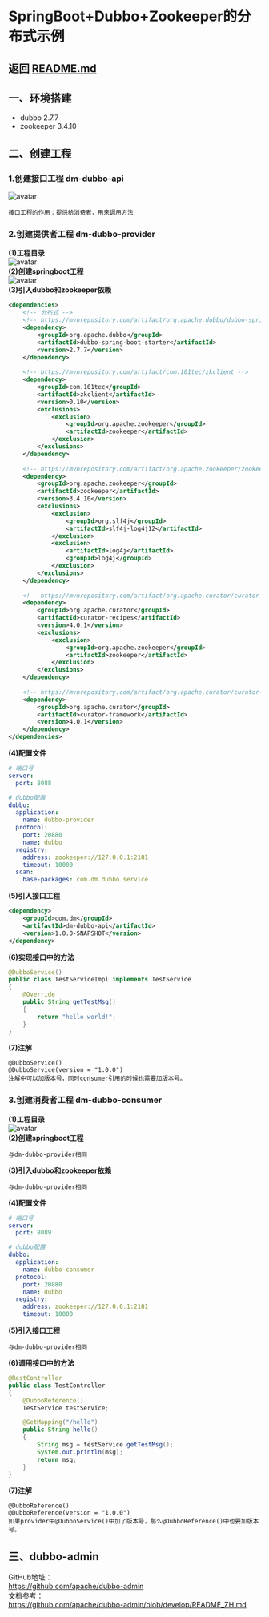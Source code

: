 # SpringBoot+Dubbo+Zookeeper的分布式示例

## 返回 [README.md](../../README.md)

## 一、环境搭建

- dubbo 2.7.7
- zookeeper 3.4.10   

## 二、创建工程

### 1.创建接口工程 dm-dubbo-api
![avatar](images/dm-dubbo/dm-dubbo-api目录结构.png)   
```text
接口工程的作用：提供给消费者，用来调用方法
```

### 2.创建提供者工程 dm-dubbo-provider
**(1)工程目录**   
![avatar](images/dm-dubbo/dm-dubbo-provider目录结构.png)    
**(2)创建springboot工程**   
![avatar](images/dm-dubbo/创建springboot工程.png)    
**(3)引入dubbo和zookeeper依赖**   
```xml
<dependencies>
    <!-- 分布式 -->
    <!-- https://mvnrepository.com/artifact/org.apache.dubbo/dubbo-spring-boot-starter -->
    <dependency>
        <groupId>org.apache.dubbo</groupId>
        <artifactId>dubbo-spring-boot-starter</artifactId>
        <version>2.7.7</version>
    </dependency>
    
    <!-- https://mvnrepository.com/artifact/com.101tec/zkclient -->
    <dependency>
        <groupId>com.101tec</groupId>
        <artifactId>zkclient</artifactId>
        <version>0.10</version>
        <exclusions>
            <exclusion>
                <groupId>org.apache.zookeeper</groupId>
                <artifactId>zookeeper</artifactId>
            </exclusion>
        </exclusions>
    </dependency>
    
    <!-- https://mvnrepository.com/artifact/org.apache.zookeeper/zookeeper -->
    <dependency>
        <groupId>org.apache.zookeeper</groupId>
        <artifactId>zookeeper</artifactId>
        <version>3.4.10</version>
        <exclusions>
            <exclusion>
                <groupId>org.slf4j</groupId>
                <artifactId>slf4j-log4j12</artifactId>
            </exclusion>
            <exclusion>
                <artifactId>log4j</artifactId>
                <groupId>log4j</groupId>
            </exclusion>
        </exclusions>
    </dependency>
    
    <!-- https://mvnrepository.com/artifact/org.apache.curator/curator-recipes -->
    <dependency>
        <groupId>org.apache.curator</groupId>
        <artifactId>curator-recipes</artifactId>
        <version>4.0.1</version>
        <exclusions>
            <exclusion>
                <groupId>org.apache.zookeeper</groupId>
                <artifactId>zookeeper</artifactId>
            </exclusion>
        </exclusions>
    </dependency>
    
    <!-- https://mvnrepository.com/artifact/org.apache.curator/curator-framework -->
    <dependency>
        <groupId>org.apache.curator</groupId>
        <artifactId>curator-framework</artifactId>
        <version>4.0.1</version>
    </dependency>
</dependencies>
```
**(4)配置文件**   
```yaml
# 端口号
server:
  port: 8088

# dubbo配置
dubbo:
  application:
    name: dubbo-provider
  protocol:
    port: 20880
    name: dubbo
  registry:
    address: zookeeper://127.0.0.1:2181
    timeout: 10000
  scan:
    base-packages: com.dm.dubbo.service
```
**(5)引入接口工程**   
```xml
<dependency>
    <groupId>com.dm</groupId>
    <artifactId>dm-dubbo-api</artifactId>
    <version>1.0.0-SNAPSHOT</version>
</dependency>
```
**(6)实现接口中的方法**   
```java
@DubboService()
public class TestServiceImpl implements TestService
{
	@Override
	public String getTestMsg()
	{
		return "hello world!";
	}
}
```
**(7)注解**
```text
@DubboService()
@DubboService(version = "1.0.0")
注解中可以加版本号，同时consumer引用的时候也需要加版本号。
```

### 3.创建消费者工程 dm-dubbo-consumer
**(1)工程目录**   
![avatar](images/dm-dubbo/dm-dubbo-consumer目录结构.png)    
**(2)创建springboot工程**  
```text
与dm-dubbo-provider相同
``` 
**(3)引入dubbo和zookeeper依赖**      
```text
与dm-dubbo-provider相同
``` 
**(4)配置文件**   
```yaml
# 端口号
server:
  port: 8089

# dubbo配置
dubbo:
  application:
    name: dubbo-consumer
  protocol:
    port: 20880
    name: dubbo
  registry:
    address: zookeeper://127.0.0.1:2181
    timeout: 10000
```
**(5)引入接口工程**   
```text
与dm-dubbo-provider相同
```
**(6)调用接口中的方法**  
```java
@RestController
public class TestController
{
	@DubboReference()
	TestService testService;

	@GetMapping("/hello")
	public String hello()
	{
		String msg = testService.getTestMsg();
		System.out.println(msg);
		return msg;
	}
}
``` 
**(7)注解**   
```text
@DubboReference()
@DubboReference(version = "1.0.0")
如果provider中@DubboService()中加了版本号，那么@DubboReference()中也要加版本号。
```

## 三、dubbo-admin
GitHub地址：   
https://github.com/apache/dubbo-admin   
文档参考：   
https://github.com/apache/dubbo-admin/blob/develop/README_ZH.md